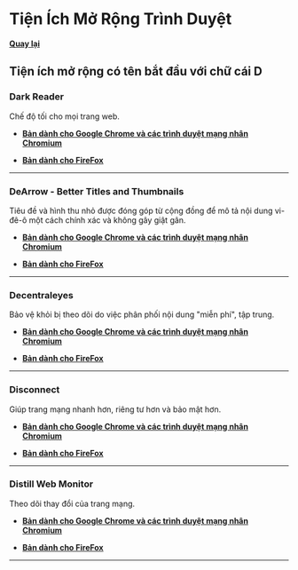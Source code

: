 # Tiện Ích Mở Rộng Trình Duyệt

**[Quay lại](https://khangshirokuma.github.io/TienIchMoRongTrinhDuyet/)**

## Tiện ích mở rộng có tên bắt đầu với chữ cái D

### Dark Reader

Chế độ tối cho mọi trang web.

- **[Bản dành cho Google Chrome và các trình duyệt mạng nhân Chromium](https://chromewebstore.google.com/detail/dark-reader/eimadpbcbfnmbkopoojfekhnkhdbieeh?hl=vi)**

- **[Bản dành cho FireFox](https://addons.mozilla.org/vi/firefox/addon/darkreader/)**

---
### DeArrow - Better Titles and Thumbnails

Tiêu đề và hình thu nhỏ được đóng góp từ cộng đồng để mô tả nội dung vi-đê-ô một cách chính xác và không gây giật gân.

- **[Bản dành cho Google Chrome và các trình duyệt mạng nhân Chromium](https://chromewebstore.google.com/detail/dearrow-ti%C3%AAu-%C4%91%E1%BB%81-v%C3%A0-h%C3%ACnh-t/enamippconapkdmgfgjchkhakpfinmaj?hl=vi)**

- **[Bản dành cho FireFox](https://addons.mozilla.org/vi/firefox/addon/dearrow/)**

---
### Decentraleyes

Bảo vệ khỏi bị theo dõi do việc phân phối nội dung "miễn phí", tập trung.

- **[Bản dành cho Google Chrome và các trình duyệt mạng nhân Chromium](https://chromewebstore.google.com/detail/decentraleyes/ldpochfccmkkmhdbclfhpagapcfdljkj?hl=vi)**

- **[Bản dành cho FireFox](https://addons.mozilla.org/vi/firefox/addon/decentraleyes/)**

---
### Disconnect

Giúp trang mạng nhanh hơn, riêng tư hơn và bảo mật hơn.

- **[Bản dành cho Google Chrome và các trình duyệt mạng nhân Chromium](https://chromewebstore.google.com/detail/disconnect/jeoacafpbcihiomhlakheieifhpjdfeo?hl=vi)**

- **[Bản dành cho FireFox](https://addons.mozilla.org/vi/firefox/addon/disconnect/)**

---
### Distill Web Monitor

Theo dõi thay đổi của trang mạng.

- **[Bản dành cho Google Chrome và các trình duyệt mạng nhân Chromium](https://chromewebstore.google.com/detail/distill-web-monitor/inlikjemeeknofckkjolnjbpehgadgge?hl=vi)**

- **[Bản dành cho FireFox](https://addons.mozilla.org/vi/firefox/addon/distill-web-monitor-ff/)**

---
